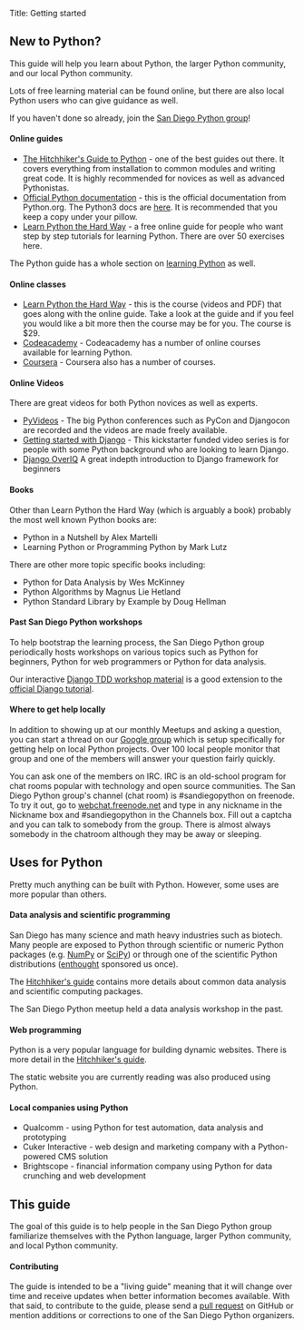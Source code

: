 Title: Getting started

## New to Python?

This guide will help you learn about Python, the larger Python community, and
our local Python community.

Lots of free learning material can be found online, but there are also local
Python users who can give guidance as well.

If you haven't done so already, join the [San Diego Python group](http://www.meetup.com/pythonsd/)!


#### Online guides

* [The Hitchhiker's Guide to Python](http://docs.python-guide.org/) - one of the best guides out there. It covers everything from installation to common modules and writing great code. It is highly recommended for novices as
 well as advanced Pythonistas.
* [Official Python documentation](http://docs.python.org/2/) - this is the
 official documentation from Python.org. The Python3 docs are
 [here](http://docs.python.org/3/). It is recommended that you keep a copy
 under your pillow.
* [Learn Python the Hard Way](http://learnpythonthehardway.org/book) - a
 free online guide for people who want step by step tutorials for learning
 Python. There are over 50 exercises here.

The Python guide has a whole section on
[learning Python](http://docs.python-guide.org/en/latest/intro/learning/)
as well.


#### Online classes

* [Learn Python the Hard Way](http://learnpythonthehardway.org/) - this is
 the course (videos and PDF) that goes along with the online guide. Take
 a look at the guide and if you feel you would like a bit more then the
 course may be for you. The course is $29.
* [Codeacademy](http://www.codecademy.com/tracks/python) - Codeacademy has
 a number of online courses available for learning Python.
* [Coursera](https://www.coursera.org/courses?search=python) - Coursera
 also has a number of courses.


#### Online Videos

There are great videos for both Python novices as well as experts.

* [PyVideos](http://pyvideo.org/) - The big Python conferences such as
 PyCon and Djangocon are recorded and the videos are made freely available.
* [Getting started with Django](http://gettingstartedwithdjango.com/) -
 This kickstarter funded video series is for people with some Python
 background who are looking to learn Django.
* [Django OverIQ](https://overiq.com/django/1.10/intro-to-django) A great indepth introduction to Django framework for beginners


#### Books

Other than Learn Python the Hard Way (which is arguably a book) probably
the most well known Python books are:

* Python in a Nutshell by Alex Martelli
* Learning Python or Programming Python by Mark Lutz

There are other more topic specific books including:

* Python for Data Analysis by Wes McKinney
* Python Algorithms by Magnus Lie Hetland
* Python Standard Library by Example by Doug Hellman


#### Past San Diego Python workshops

To help bootstrap the learning process, the San Diego Python group periodically
hosts workshops on various topics such as Python for beginners, Python for web
programmers or Python for data analysis.

Our interactive [Django TDD workshop material][django tdd] is a good extension to the [official Django tutorial][django tutorial].

[django tdd]: http://test-driven-django-development.readthedocs.org/
[django tutorial]: https://docs.djangoproject.com/en/dev/intro/


#### Where to get help locally

In addition to showing up at our monthly Meetups and asking a question,
you can start a thread on our
[Google group](https://groups.google.com/group/pythonsd) which is setup
specifically for getting help on local Python projects. Over 100 local
people monitor that group and one of the members will answer your
question fairly quickly.

You can ask one of the members on IRC. IRC is an old-school program for
chat rooms popular with technology and open source communities. The San
Diego Python group's channel (chat room) is #sandiegopython on freenode.
To try it out, go to [webchat.freenode.net](http://webchat.freenode.net/)
and type in any nickname in the Nickname box and #sandiegopython in the
Channels box. Fill out a captcha and you can talk to somebody from the
group. There is almost always somebody in the chatroom although they
may be away or sleeping.


## Uses for Python

Pretty much anything can be built with Python. However, some uses are more popular than others.


#### Data analysis and scientific programming

San Diego has many science and math heavy industries such as biotech. Many
people are exposed to Python through scientific or numeric Python packages
(e.g. [NumPy][] or [SciPy][]) or through one of the scientific Python
distributions ([enthought][] sponsored us once).

The [Hitchhiker's guide][hitchhiker science] contains more details about common data analysis and scientific computing packages.

The San Diego Python meetup held a data analysis workshop in the past.

[numpy]: http://www.numpy.org/
[scipy]: http://www.scipy.org/
[enthought]: (https://www.enthought.com/)
[hitchhiker science]: http://docs.python-guide.org/en/latest/scenarios/scientific/


#### Web programming

Python is a very popular language for building dynamic websites. There is
more detail in the [Hitchhiker's guide][hitchhiker web].

The static website you are currently reading was also produced using Python.

[hitchhiker web]: http://docs.python-guide.org/en/latest/scenarios/web/


#### Local companies using Python

* Qualcomm - using Python for test automation, data analysis and prototyping
* Cuker Interactive - web design and marketing company with a Python-powered CMS solution
* Brightscope - financial information company using Python for data crunching and web development


## This guide

The goal of this guide is to help people in the San Diego Python group
familiarize themselves with the Python language, larger Python community,
and local Python community.


#### Contributing

The guide is intended to be a "living guide" meaning that it will change
over time and receive updates when better information becomes available.
With that said, to contribute to the guide, please send a
[pull request](https://github.com/pythonsd/pythonsd.org/tree/master/content/pages)
on GitHub or mention additions or corrections to one of the San Diego Python
organizers.
